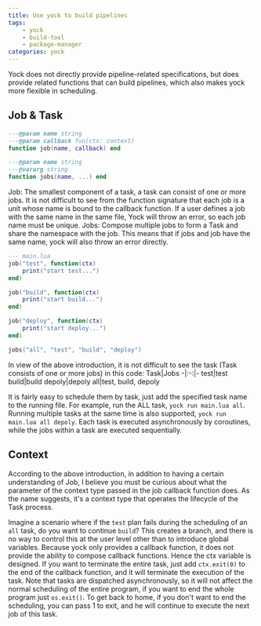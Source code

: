 ```yaml
---
title: Use yock to build pipelines
tags:
    - yock
    - build-tool
    - package-manager
categories: yock
---
```


Yock does not directly provide pipeline-related specifications, but does provide related functions that can build pipelines, which also makes yock more flexible in scheduling.

## Job & Task

```lua
---@param name string
---@param callback fun(ctx: context)
function job(name, callback) end

---@param name string
---@vararg string
function jobs(name, ...) end
```
Job: The smallest component of a task, a task can consist of one or more jobs. It is not difficult to see from the function signature that each job is a unit whose name is bound to the callback function. If a user defines a job with the same name in the same file, Yock will throw an error, so each job name must be unique.
Jobs: Compose multiple jobs to form a Task and share the namespace with the job. This means that if jobs and job have the same name, yock will also throw an error directly.

```lua
--- main.lua
job("test", function(ctx)
    print("start test...")
end)

job("build", function(ctx)
    print("start build...")
end)

job("deploy", function(ctx)
    print("start deploy...")
end)

jobs("all", "test", "build", "deploy")
```
In view of the above introduction, it is not difficult to see the task (Task consists of one or more jobs) in this code:
Task|Jobs
-|:-:|-
test|test
build|build
depoly|depoly
all|test, build, depoly

It is fairly easy to schedule them by task, just add the specified task name to the running file. For example, run the ALL task, `yock run main.lua all`. Running multiple tasks at the same time is also supported, `yock run main.lua all depoly`. Each task is executed asynchronously by coroutines, while the jobs within a task are executed sequentially.

## Context

According to the above introduction, in addition to having a certain understanding of Job, I believe you must be curious about what the parameter of the context type passed in the job callback function does. As the name suggests, it's a context type that operates the lifecycle of the Task process.

Imagine a scenario where if the `test` plan fails during the scheduling of an `all` task, do you want to continue `build`? This creates a branch, and there is no way to control this at the user level other than to introduce global variables. Because yock only provides a callback function, it does not provide the ability to compose callback functions. Hence the ctx variable is designed. If you want to terminate the entire task, just add `ctx.exit(0)` to the end of the callback function, and it will terminate the execution of the task. Note that tasks are dispatched asynchronously, so it will not affect the normal scheduling of the entire program, if you want to end the whole program just `os.exit()`. To get back to home, if you don't want to end the scheduling, you can pass 1 to exit, and he will continue to execute the next job of this task.